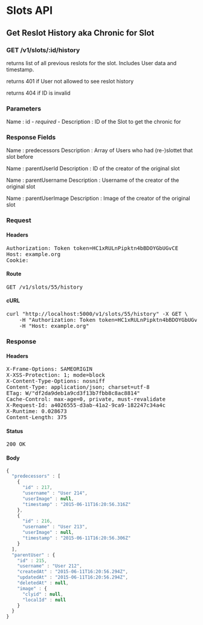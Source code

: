 # Slots API

## Get Reslot History aka Chronic for Slot

### GET /v1/slots/:id/history

returns list of all previous reslots for the slot. Includes User data and timestamp.

returns 401 if User not allowed to see reslot history

returns 404 if ID is invalid

### Parameters

Name : id *- required -*
Description : ID of the Slot to get the chronic for


### Response Fields

Name : predecessors
Description : Array of Users who had (re-)slottet that slot before

Name : parentUserId
Description : ID of the creator of the original slot

Name : parentUsername
Description : Username of the creator of the original slot

Name : parentUserImage
Description : Image of the creator of the original slot

### Request

#### Headers

<pre>Authorization: Token token=HC1xRULnPipktn4bBDOYGbUGvCE
Host: example.org
Cookie: </pre>

#### Route

<pre>GET /v1/slots/55/history</pre>

#### cURL

<pre class="request">curl &quot;http://localhost:5000/v1/slots/55/history&quot; -X GET \
	-H &quot;Authorization: Token token=HC1xRULnPipktn4bBDOYGbUGvCE&quot; \
	-H &quot;Host: example.org&quot;</pre>

### Response

#### Headers

<pre>X-Frame-Options: SAMEORIGIN
X-XSS-Protection: 1; mode=block
X-Content-Type-Options: nosniff
Content-Type: application/json; charset=utf-8
ETag: W/&quot;df2da9deb1a9cd3f13b7fbb8c8ac8814&quot;
Cache-Control: max-age=0, private, must-revalidate
X-Request-Id: a4026555-d3ab-41a2-9ca9-182247c34a4c
X-Runtime: 0.028673
Content-Length: 375</pre>

#### Status

<pre>200 OK</pre>

#### Body

```javascript
{
  "predecessors" : [
    {
      "id" : 217,
      "username" : "User 214",
      "userImage" : null,
      "timestamp" : "2015-06-11T16:20:56.316Z"
    },
    {
      "id" : 216,
      "username" : "User 213",
      "userImage" : null,
      "timestamp" : "2015-06-11T16:20:56.306Z"
    }
  ],
  "parentUser" : {
    "id" : 215,
    "username" : "User 212",
    "createdAt" : "2015-06-11T16:20:56.294Z",
    "updatedAt" : "2015-06-11T16:20:56.294Z",
    "deletedAt" : null,
    "image" : {
      "clyid" : null,
      "localId" : null
    }
  }
}
```
